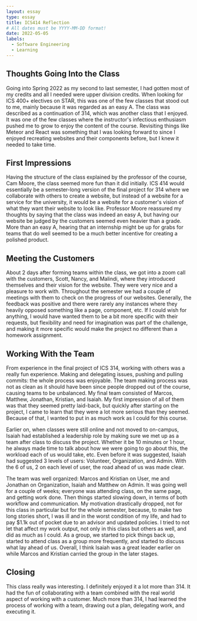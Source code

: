 ```yaml
---
layout: essay
type: essay
title: ICS414 Reflection
# All dates must be YYYY-MM-DD format!
date: 2022-05-05
labels:
  - Software Engineering
  - Learning
---
```


## Thoughts Going Into the Class

  Going into Spring 2022 as my second to last semester, I had gotten most of my credits and all I needed were upper division credits. When looking for ICS 400+ electives on STAR, this was one of the few classes that stood out to me, mainly because it was regarded as an easy A. The class was described as a continuation of 314, which was another class that I enjoyed. It was one of the few classes where the instructor's infectious enthusiasm pushed me to grow to enjoy the content of the course. Revisiting things like Meteor and React was something that I was looking forward to since I enjoyed recreating websites and their components before, but I knew it needed to take time. 

## First Impressions

  Having the structure of the class explained by the professor of the course, Cam Moore, the class seemed more fun than it did initially. ICS 414 would essentially be a semester-long version of the final project for 314 where we collaborate with others to create a website, but instead of a website for a service for the university, it would be a website for a customer's vision of what they want their website to look like. Professor Moore reassured my thoughts by saying that the class was indeed an easy A, but having our website be judged by the customers seemed even heavier than a grade. More than an easy A, hearing that an internship might be up for grabs for teams that do well seemed to be a much better incentive for creating a polished product. 

## Meeting the Customers

  About 2 days after forming teams within the class, we got into a zoom call with the customers, Scott, Nancy, and Malindi, where they introduced themselves and their vision for the website. They were very nice and a pleasure to work with. Throughout the semester we had a couple of meetings with them to check on the progress of our websites. Generally, the feedback was positive and there were rarely any instances where they heavily opposed something like a page, component, etc. If I could wish for anything, I would have wanted them to be a bit more specific with their requests, but flexibility and need for imagination was part of the challenge, and making it more specific would make the project no different than a homework assignment. 

## Working With the Team

  From experience in the final project of ICS 314, working with others was a really fun experience. Making and delegating issues, pushing and pulling commits: the whole process was enjoyable. The team making process was not as clean as it should have been since people dropped out of the course, causing teams to be unbalanced. My final team consisted of Marcos, Matthew, Jonathan, Kristian, and Isaiah. My first impression of all of them was that they seemed pretty laid-back, but quickly after starting on the project, I came to learn that they were a lot more serious than they seemed. Because of that, I wanted to put in as much work as I could for this course. 
  
  Earlier on, when classes were still online and not moved to on-campus, Isaiah had established a leadership role by making sure we met up as a team after class to discuss the project. Whether it be 10 minutes or 1 hour, he always made time to talk about how we were going to go about this, the workload each of us would take, etc. Even before it was suggested, Isaiah had suggested 3 levels of users: Volunteer, Organization, and Admin. With the 6 of us, 2 on each level of user, the road ahead of us was made clear. 
  
   The team was well organized: Marcos and Kristian on User, me and Jonathan on Organization, Isaiah and Matthew on Admin. It was going well for a couple of weeks; everyone was attending class, on the same page, and getting work done. Then things started slowing down, in terms of both workflow and communication. My motivation drastically dropped, not for this class in particular but for the whole semester, because, to make two long stories short, I was ill and in the worst condition of my life, and had to pay $1.1k out of pocket due to an advisor and updated policies. I tried to not let that affect my work output, not only in this class but others as well, and did as much as I could. As a group, we started to pick things back up, started to attend class as a group more frequently, and started to discuss what lay ahead of us. Overall, I think Isaiah was a great leader earlier on while Marcos and Kristian carried the group in the later stages. 
   
## Closing

  This class really was interesting. I definitely enjoyed it a lot more than 314. It had the fun of collaborating with a team combined with the real world aspect of working with a customer. Much more than 314, I had learned the process of working with a team, drawing out a plan, delegating work, and executing it. 
